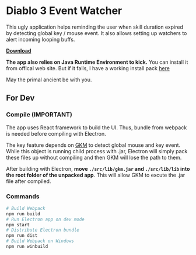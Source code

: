 # Diablo 3 Event Watcher

This ugly application helps reminding the user when skill duration expired by detecting global key / mouse event. It also allows setting up watchers to alert incoming looping buffs.

**[Download](https://drive.google.com/drive/folders/1FM9TpR2tfBZXzSCnq3XIrpR4FLJYiaaO?usp=sharing)**

**The app also relies on Java Runtime Environment to kick.** You can install it from offical web site. But if it fails, I have a working install pack [here](https://drive.google.com/file/d/1MVl4cNIKNEbd63LTCNCCEYFl3ZN9iB2d/view?usp=sharing)

May the primal ancient be with you.

## For Dev

### Compile (IMPORTANT)

The app uses React framework to build the UI. Thus, bundle from webpack is needed before compiling with Electron.

The key feature depends on [GKM](https://github.com/tomzx/gkm) to detect global mouse and key event. While this object is running child process with .jar, Electron will simply pack these files up without compiling and then GKM will lose the path to them.

After building with Electron, **move `./src/lib/gkm.jar` and `./src/lib/lib` into the root folder of the unpacked app**. This will allow GKM to excute the .jar file after compiled.

### Commands

```bash
# Build Webpack
npm run build
# Run Electron app on dev mode
npm start
# Distribute Electron bundle
npm run dist
# Build Webpack on Windows
npm run winbuild
```
